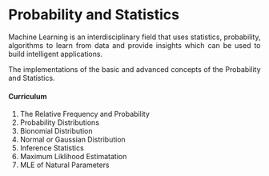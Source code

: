 <h1>Probability and Statistics</h1>

<p align=justify>Machine Learning is an interdisciplinary field that uses statistics, probability, algorithms to learn from data and provide insights which can be used to build intelligent applications.</p>

<p align=justify>The implementations of the basic and advanced concepts of the Probability and Statistics.</p>

<h4>Curriculum</h4>
<ol>
  <li>The Relative Frequency and Probability</li>
  <li>Probability Distributions</li>
  <li>Bionomial Distribution</li>
  <li>Normal or Gaussian Distribution</li>
  <li>Inference Statistics</li>
  <li>Maximum Liklihood Estimatation</li>
  <li>MLE of Natural Parameters</li>
</ol>
